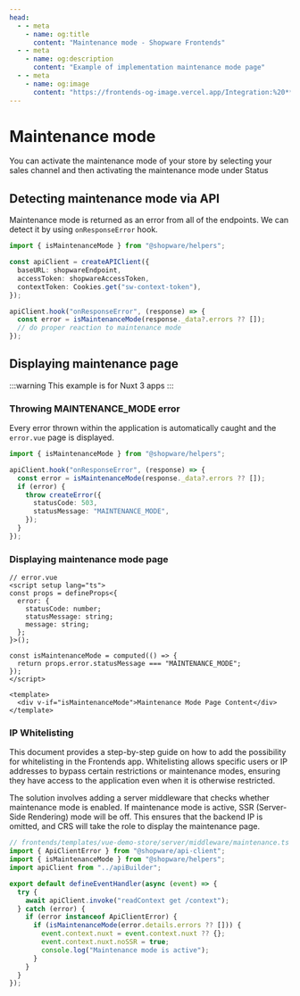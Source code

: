 ```yaml
---
head:
  - - meta
    - name: og:title
      content: "Maintenance mode - Shopware Frontends"
  - - meta
    - name: og:description
      content: "Example of implementation maintenance mode page"
  - - meta
    - name: og:image
      content: "https://frontends-og-image.vercel.app/Integration:%20**Maintenance%20Mode**?fontSize=100px"
---
```


# Maintenance mode

You can activate the maintenance mode of your store by selecting your sales channel and then activating the maintenance mode under Status

## Detecting maintenance mode via API

Maintenance mode is returned as an error from all of the endpoints. We can detect it by using `onResponseError` hook.

```ts
import { isMaintenanceMode } from "@shopware/helpers";

const apiClient = createAPIClient({
  baseURL: shopwareEndpoint,
  accessToken: shopwareAccessToken,
  contextToken: Cookies.get("sw-context-token"),
});

apiClient.hook("onResponseError", (response) => {
  const error = isMaintenanceMode(response._data?.errors ?? []);
  // do proper reaction to maintenance mode
});
```

## Displaying maintenance page

:::warning
This example is for Nuxt 3 apps
:::

### Throwing MAINTENANCE_MODE error

Every error thrown within the application is automatically caught and the `error.vue` page is displayed.

```ts
import { isMaintenanceMode } from "@shopware/helpers";

apiClient.hook("onResponseError", (response) => {
  const error = isMaintenanceMode(response._data?.errors ?? []);
  if (error) {
    throw createError({
      statusCode: 503,
      statusMessage: "MAINTENANCE_MODE",
    });
  }
});
```

### Displaying maintenance mode page

```vue
// error.vue
<script setup lang="ts">
const props = defineProps<{
  error: {
    statusCode: number;
    statusMessage: string;
    message: string;
  };
}>();

const isMaintenanceMode = computed(() => {
  return props.error.statusMessage === "MAINTENANCE_MODE";
});
</script>

<template>
  <div v-if="isMaintenanceMode">Maintenance Mode Page Content</div>
</template>
```

### IP Whitelisting

This document provides a step-by-step guide on how to add the possibility for whitelisting in the Frontends app.
Whitelisting allows specific users or IP addresses to bypass certain restrictions or maintenance modes, ensuring 
they have access to the application even when it is otherwise restricted.
 

The solution involves adding a server middleware that checks whether maintenance mode is enabled. If maintenance mode is active, SSR (Server-Side Rendering) mode will be off. This ensures that the backend IP is omitted, and CRS will take the role to display the maintenance page.

```ts
// frontends/templates/vue-demo-store/server/middleware/maintenance.ts
import { ApiClientError } from "@shopware/api-client";
import { isMaintenanceMode } from "@shopware/helpers";
import apiClient from "../apiBuilder";

export default defineEventHandler(async (event) => {
  try {
    await apiClient.invoke("readContext get /context");
  } catch (error) {
    if (error instanceof ApiClientError) {
      if (isMaintenanceMode(error.details.errors ?? [])) {
        event.context.nuxt = event.context.nuxt ?? {};
        event.context.nuxt.noSSR = true;
        console.log("Maintenance mode is active");
      }
    }
  }
});
```
